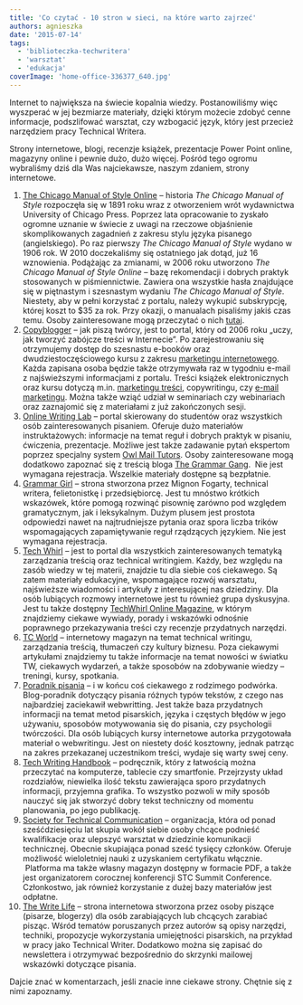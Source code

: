 ```yaml
---
title: 'Co czytać - 10 stron w sieci, na które warto zajrzeć'
authors: agnieszka
date: '2015-07-14'
tags:
  - 'biblioteczka-techwritera'
  - 'warsztat'
  - 'edukacja'
coverImage: 'home-office-336377_640.jpg'
---
```


Internet to największa na świecie kopalnia wiedzy. Postanowiliśmy więc wyszperać
w jej bezmiarze materiały, dzięki którym możecie zdobyć cenne informacje,
podszlifować warsztat, czy wzbogacić język, który jest przecież narzędziem pracy
Technical Writera.

<!--truncate-->

Strony internetowe, blogi, recenzje książek, prezentacje Power Point online,
magazyny online i pewnie dużo, dużo więcej. Pośród tego ogromu wybraliśmy dziś
dla Was najciekawsze, naszym zdaniem, strony internetowe.

1. [The Chicago Manual of Style Online](http://www.chicagomanualofstyle.org/home.html) –
   historia _The Chicago Manual of Style_ rozpoczęła się w 1891 roku wraz z
   otworzeniem wrót wydawnictwa University of Chicago Press. Poprzez lata
   opracowanie to zyskało ogromne uznanie w świecie z uwagi na rzeczowe
   objaśnienie skomplikowanych zagadnień z zakresu stylu języka pisanego
   (angielskiego). Po raz pierwszy *The Chicago Manual of Style* wydano w 1906
   rok. W 2010 doczekaliśmy się ostatniego jak dotąd, już 16 wznowienia.
   Podążając za zmianami, w 2006 roku utworzono _The Chicago Manual of Style
   Online_ – bazę rekomendacji i dobrych praktyk stosowanych w piśmiennictwie.
   Zawiera ona wszystkie hasła znajdujące się w piętnastym i szesnastym wydaniu
   _The Chicago Manual of Style_. Niestety, aby w pełni korzystać z portalu,
   należy wykupić subskrypcję, której koszt to $35 za rok. Przy okazji, o
   manualach pisaliśmy jakiś czas temu. Osoby zainteresowane mogą przeczytać o
   nich [tutaj](../podrecznik-stylu-stylrecznik/index.md).
2. [Copyblogger](http://www.copyblogger.com/) – jak piszą twórcy, jest to
   portal, który od 2006 roku „uczy, jak tworzyć zabójcze treści w Internecie”.
   Po zarejestrowaniu się otrzymujemy dostęp do szesnastu e-booków oraz
   dwudziestoczęściowego kursu z zakresu
   [marketingu internetowego](http://pl.wikipedia.org/wiki/Marketing_internetowy).
   Każda zapisana osoba będzie także otrzymywała raz w tygodniu e-mail z
   najświeższymi informacjami z portalu. Treści książek elektronicznych oraz
   kursu dotyczą m.in.
   [marketingu treści](http://pl.wikipedia.org/wiki/Content_marketing),
   copywritingu, czy
   [e-mail marketingu](https://pl.wikipedia.org/wiki/E-mail_marketing). Można
   także wziąć udział w seminariach czy webinariach oraz zaznajomić się z
   materiałami z już zakończonych sesji.
3. [Online Writing Lab](https://owl.english.purdue.edu/owl/) – portal skierowany
   do studentów oraz wszystkich osób zainteresowanych pisaniem. Oferuje dużo
   materiałów instruktażowych: informacje na temat reguł i dobrych praktyk w
   pisaniu, ćwiczenia, prezentacje. Możliwe jest także zadawanie pytań ekspertom
   poprzez specjalny system
   [Owl Mail Tutors](https://owl.english.purdue.edu/contact/owlmailtutors).
   Osoby zainteresowane mogą dodatkowo zapoznać się z treścią bloga
   [The Grammar Gang](http://thegrammargang.blogspot.com/).  Nie jest wymagana
   rejestracja. Wszelkie materiały dostępne są bezpłatnie.
4. [Grammar Girl](http://www.quickanddirtytips.com/grammar-girl) – strona
   stworzona przez Mignon Fogarty, technical writera, felietonistkę i
   przedsiębiorcę. Jest tu mnóstwo krótkich wskazówek, które pomogą rozwinąć
   pisownię zarówno pod względem gramatycznym, jak i leksykalnym. Dużym plusem
   jest prostota odpowiedzi nawet na najtrudniejsze pytania oraz spora liczba
   trików wspomagających zapamiętywanie reguł rządzących językiem. Nie jest
   wymagana rejestracja.
5. [Tech Whirl](http://techwhirl.com/) – jest to portal dla wszystkich
   zainteresowanych tematyką zarządzania treścią oraz technical writingiem.
   Każdy, bez względu na zasób wiedzy w tej materii, znajdzie tu dla siebie coś
   ciekawego. Są zatem materiały edukacyjne, wspomagające rozwój warsztatu,
   najświeższe wiadomości i artykuły z interesującej nas dziedziny. Dla osób
   lubiących rozmowy internetowe jest tu również grupa dyskusyjna. Jest tu także
   dostępny
   [TechWhirl Online Magazine](http://techwhirl.com/category/technical-writing-magazine/),
   w którym znajdziemy ciekawe wywiady, porady i wskazówki odnośnie poprawnego
   przekazywania treści czy recenzje przydatnych narzędzi.
6. [TC World](http://www.tcworld.info/e-magazine/) – internetowy magazyn na
   temat technical writingu, zarządzania treścią, tłumaczeń czy kultury biznesu.
   Poza ciekawymi artykułami znajdziemy tu także informacje na temat nowości w
   światku TW, ciekawych wydarzeń, a także sposobów na zdobywanie wiedzy –
   treningi, kursy, spotkania.
7. [Poradnik pisania](http://poradnikpisania.pl/) – i w końcu coś ciekawego z
   rodzimego podwórka. Blog-poradnik dotyczący pisania różnych typów tekstów, z
   czego nas najbardziej zaciekawił webwritting. Jest także baza przydatnych
   informacji na temat metod pisarskich, języka i częstych błędów w jego
   używaniu, sposobów motywowania się do pisania, czy psychologii twórczości.
   Dla osób lubiących kursy internetowe autorka przygotowała materiał o
   webwritingu. Jest on niestety dość kosztowny, jednak patrząc na zakres
   przekazanej uczestnikom treści, wydaje się warty swej ceny.
8. [Tech Writing Handbook](http://www.dozuki.com/tech_writing) – podręcznik,
   który z łatwością można przeczytać na komputerze, tablecie czy smartfonie.
   Przejrzysty układ rozdziałów, niewielka ilość tekstu zawierająca sporo
   przydatnych informacji, przyjemna grafika. To wszystko pozwoli w miły sposób
   nauczyć się jak stworzyć dobry tekst techniczny od momentu planowania, po
   jego publikację.
9. [Society for Technical Communication](http://www.stc.org/) – organizacja,
   która od ponad sześćdziesięciu lat skupia wokół siebie osoby chcące podnieść
   kwalifikacje oraz ulepszyć warsztat w dziedzinie komunikacji technicznej.
   Obecnie skupiająca ponad sześć tysięcy członków. Oferuje możliwość
   wieloletniej nauki z uzyskaniem certyfikatu włącznie.  Platforma ma także
   własny magazyn dostępny w formacie PDF, a także jest organizatorem corocznej
   konferencji STC Summit Conference. Członkostwo, jak również korzystanie z
   dużej bazy materiałów jest odpłatne.
10. [The Write Life](http://thewritelife.com/) – strona internetowa stworzona
    przez osoby piszące (pisarze, blogerzy) dla osób zarabiających lub chcących
    zarabiać pisząc. Wśród tematów poruszanych przez autorów są opisy narzędzi,
    techniki, propozycje wykorzystania umiejętności pisarskich, na przykład w
    pracy jako Technical Writer. Dodatkowo można się zapisać do newslettera i
    otrzymywać bezpośrednio do skrzynki mailowej wskazówki dotyczące pisania.

Dajcie znać w komentarzach, jeśli znacie inne ciekawe strony. Chętnie się z nimi
zapoznamy.
